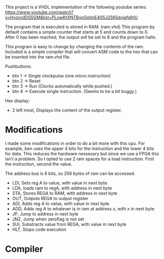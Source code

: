 This project is a VHDL implementation of the following youtube series: https://www.youtube.com/watch?v=HyznrdDSSGM&list=PLowKtXNTBypGqImE405J2565dvjafglHU

The program that is executed is stored in RAM. (ram.vhd)
This program by default contains a simple counter that starts at 5 and counts down to 0. 
After 0 has been reached, the output will be set to 8 and the program halts.

This program is easy to change by changing the contents of the ram.
Included is a simple compiler that will convert ASM code to the hex that can be inserted into the ram.vhd file.


Pushbuttons:
 - btn 1 -> Single clockpulse (one micro instruction)
 - btn 2 -> Reset
 - btn 3 -> Run (Clocks automatically while pushed.)
 - btn 4 -> Execute single instruction. (Seems to be a bit buggy.)

Hex display:
 - 2 left most, Displays the content of the output register.



# Modifications
I made some modifications in order to do a bit more with this cpu. For example, ben uses the upper 4 bits for the instruction and the lower 4 bits for data. This reduces the hardware nessesary but since we use a FPGA this isn't a problem. So I opted to use 2 ram spaces for a load instruction. First the instruction, second the value.

The address bus is 8 bits, so 256 bytes of ram can be accessed.


 - LDI, Sets reg A to value, with value in next byte
 - LDA, loads ram to regA,  with address in next byte
 - STA, Stores REGA to RAM, with address in next byte
 - OUT, Outputs REGA to output register
 - ADI, Adds reg A to value, with value in next byte
 - ADD, Adds reg A to whatever is in ram at address x, with x in next byte
 - JP,  Jump to address in next byte
 - JNZ, Jump when zeroflag is not set
 - SUI, Substracts value from REGA, with value in next byte
 - HLT, Stops code execution

# Compiler
